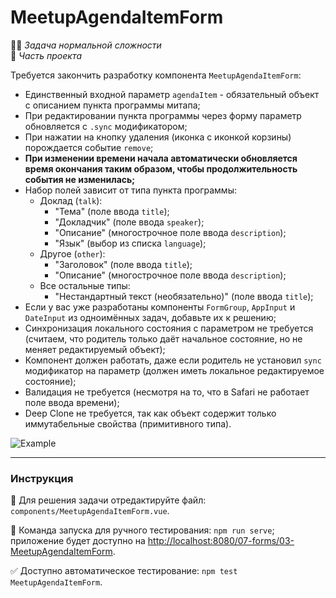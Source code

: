 # MeetupAgendaItemForm

👷🏻 _Задача нормальной сложности_<br />
💼 _Часть проекта_

<!--start_statement-->
Требуется закончить разработку компонента `MeetupAgendaItemForm`:
- Единственный входной параметр `agendaItem` - обязательный объект с описанием пункта программы митапа;
- При редактировании пункта программы через форму параметр обновляется с `.sync` модификатором;
- При нажатии на кнопку удаления (иконка с иконкой корзины) порождается событие `remove`;
- **При изменении времени начала автоматически обновляется время окончания таким образом, чтобы продолжительность события не изменилась;**
- Набор полей зависит от типа пункта программы:
    - Доклад (`talk`):
        - "Тема" (поле ввода `title`);
        - "Докладчик" (поле ввода `speaker`);
        - "Описание" (многострочное поле ввода `description`);
        - "Язык" (выбор из списка `language`);
    - Другое (`other`):
        - "Заголовок" (поле ввода `title`);
        - "Описание" (многострочное поле ввода `description`);
    - Все остальные типы:
        - "Нестандартный текст (необязательно)" (поле ввода `title`);
- Если у вас уже разработаны компоненты `FormGroup`, `AppInput` и `DateInput` из одноимённых задач, добавьте их к решению;
- Синхронизация локального состояния с параметром не требуется (считаем, что родитель только даёт начальное состояние, но не меняет редактируемый объект);
- Компонент должен работать, даже если родитель не установил `sync` модификатор на параметр (должен иметь локальное редактируемое состояние);
- Валидация не требуется (несмотря на то, что в Safari не работает поле ввода времени);
- Deep Clone не требуется, так как объект содержит только иммутабельные свойства (примитивного типа).

<img src="https://i.imgur.com/FXKhHQn.gif" alt="Example" />
<!--end_statement-->

---

### Инструкция

📝 Для решения задачи отредактируйте файл: `components/MeetupAgendaItemForm.vue`.

🚀 Команда запуска для ручного тестирования: `npm run serve`;<br>
приложение будет доступно на [http://localhost:8080/07-forms/03-MeetupAgendaItemForm](http://localhost:8080/07-forms/03-MeetupAgendaItemForm).

✅ Доступно автоматическое тестирование: `npm test MeetupAgendaItemForm`.
